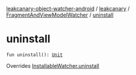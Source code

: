 [leakcanary-object-watcher-android](../../index.md) / [leakcanary](../index.md) / [FragmentAndViewModelWatcher](index.md) / [uninstall](./uninstall.md)

# uninstall

`fun uninstall(): `[`Unit`](https://kotlinlang.org/api/latest/jvm/stdlib/kotlin/-unit/index.html)

Overrides [InstallableWatcher.uninstall](../-installable-watcher/uninstall.md)

